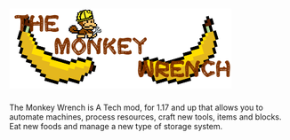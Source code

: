 ![The Monkey Wrench](src/main/resources/logo.png)
=================================================

The Monkey Wrench is A Tech mod, for 1.17 and up that allows you to automate machines, process resources, craft new
tools, items and blocks. Eat new foods and manage a new type of storage system.
